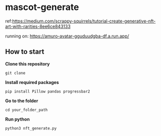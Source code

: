 # mascot-generate
ref:https://medium.com/scrappy-squirrels/tutorial-create-generative-nft-art-with-rarities-8ee6ce843133

running on: https://amuro-avatar-gguduudgba-df.a.run.app/

## How to start
**Clone this repository**

```git clone```

**Install required packages**

```pip install Pillow pandas progressbar2```

**Go to the folder**

```cd your_folder_path```

**Run python**

```python3 nft_generate.py```
